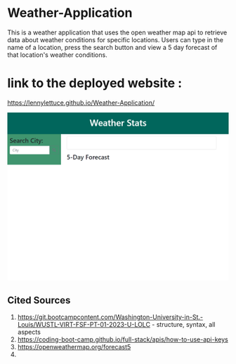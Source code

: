 # Weather-Application
This is a weather application that uses the open weather map api to retrieve data about weather conditions for specific locations. 
Users can type in the name of a location, press the search button and view a 5 day forecast of that location's weather conditions.

# link to the deployed website :
https://lennylettuce.github.io/Weather-Application/

[![weather-app alt text](./assets/screen-shot.png)](./assets/screen-shot.png)

## Cited Sources
1. https://git.bootcampcontent.com/Washington-University-in-St.-Louis/WUSTL-VIRT-FSF-PT-01-2023-U-LOLC - structure, syntax, all aspects
2. https://coding-boot-camp.github.io/full-stack/apis/how-to-use-api-keys
3. https://openweathermap.org/forecast5
5. 